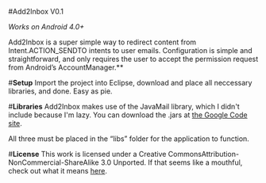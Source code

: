 #Add2Inbox V0.1

_Works on Android 4.0+_


Add2Inbox is a super simple way to redirect content from Intent.ACTION_SENDTO intents to user emails. Configuration is simple and straightforward, and only requires the user to accept the permission request from Android’s AccountManager.**


#**Setup**
Import the project into Eclipse, download and place all neccessary libraries, and done. Easy as pie. 


#**Libraries**
Add2Inbox makes use of the JavaMail library, which I didn't include because I'm lazy. You can download the .jars at [the Google Code site](https://code.google.com/p/javamail-android/downloads/list). 

All three must be placed in the “libs” folder for the application to function. 

#**License**
This work is licensed under a Creative CommonsAttribution-NonCommercial-ShareAlike 3.0 Unported. If that seems like a mouthful, check out what it means [here](http://creativecommons.org/licenses/by-nc-sa/3.0/).
